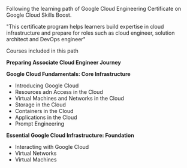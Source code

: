 Following the learning path of Google Cloud Engineering Certificate on Google Cloud Skills Boost.

"This certificate program helps learners build expertise in cloud infrastructure and prepare for roles such as cloud engineer, solution architect and DevOps engineer"

Courses included in this path

**Preparing Associate Cloud Engineer Journey**

**Google Cloud Fundamentals: Core Infrastructure**

* Introducing Google Cloud
* Resources adn Access in the Cloud
* Virtual Machines and Networks in the Cloud
* Storage in the Cloud
* Containers in the Cloud
* Applications in the Cloud
* Prompt Engineering

**Essential Google Cloud Infrastructure: Foundation**

* Interacting with Google Cloud
* Virtual Networks
* Virtual Machines